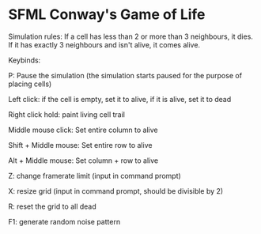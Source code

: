 # SFML Conway's Game of Life

Simulation rules: 
If a cell has less than 2 or more than 3 neighbours, it dies.
If it has exactly 3 neighbours and isn't alive, it comes alive.

Keybinds:

P: Pause the simulation (the simulation starts paused for the purpose of placing cells)

Left click: if the cell is empty, set it to alive, if it is alive, set it to dead

Right click hold: paint living cell trail

Middle mouse click: Set entire column to alive

Shift + Middle mouse: Set entire row to alive

Alt + Middle mouse: Set column + row to alive

Z: change framerate limit (input in command prompt)

X: resize grid (input in command prompt, should be divisible by 2)

R: reset the grid to all dead

F1: generate random noise pattern
